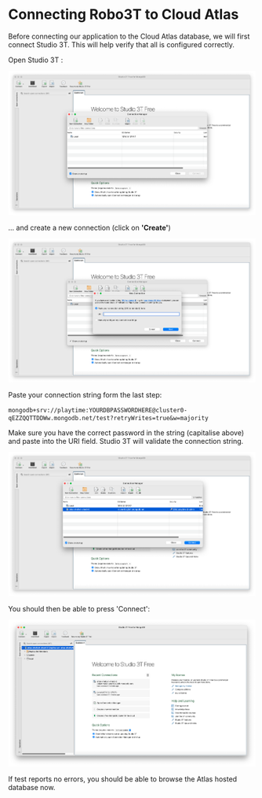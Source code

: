 # Connecting Robo3T to Cloud Atlas

Before connecting our application to the Cloud Atlas database, we will first connect Studio 3T.  This will help verify that all is configured correctly.

Open Studio 3T :

![](img/50.png)

... and create a new connection (click on **'Create'**)

![](img/51.png)

Paste your connection string form the last step:

```
mongodb+srv://playtime:YOURDBPASSWORDHERE@cluster0-qEZZQQTTDDWw.mongodb.net/test?retryWrites=true&w=majority
```

Make sure you have the correct password in the string (capitalise above) and paste into the URI field. Studio 3T will validate the connection string.

![](img/55.png)

You should then be able to press 'Connect':

![](img/56.png)

If test reports no errors, you should be able to browse the Atlas hosted database now.
